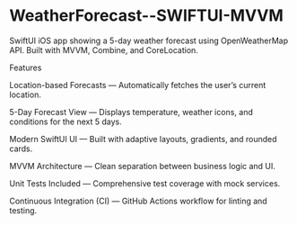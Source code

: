 # WeatherForecast--SWIFTUI-MVVM
SwiftUI iOS app showing a 5-day weather forecast using OpenWeatherMap API. Built with MVVM, Combine, and CoreLocation.

Features

Location-based Forecasts — Automatically fetches the user’s current location.

5-Day Forecast View — Displays temperature, weather icons, and conditions for the next 5 days.

Modern SwiftUI UI — Built with adaptive layouts, gradients, and rounded cards.

MVVM Architecture — Clean separation between business logic and UI.

Unit Tests Included — Comprehensive test coverage with mock services.

Continuous Integration (CI) — GitHub Actions workflow for linting and testing.


